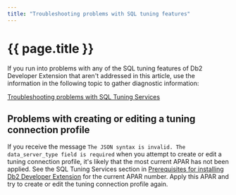 ```yaml
---
title: "Troubleshooting problems with SQL tuning features"
---
```


# {{ page.title }}

If you run into problems with any of the SQL tuning features of Db2 Developer Extension that aren't addressed in this article, use the information in the following topic to gather diagnostic information: 

[Troubleshooting problems with SQL Tuning Services](https://www.ibm.com/docs/en/db2-for-zos/12?topic=services-troubleshooting)

## Problems with creating or editing a tuning connection profile

If you receive the message `The JSON syntax is invalid. The data_server_type field is required` when you attempt to create or edit a tuning connection profile, it's likely that the most current APAR has not been applied. See the SQL Tuning Services section in [Prerequisites for installing Db2 Developer Extension](https://marketplace.visualstudio.com/items?itemName=ibm.db2forzosdeveloperextension#prerequisites-for-installing-db2-developer-extension) for the current APAR number. Apply this APAR and try to create or edit the tuning connection profile again.
